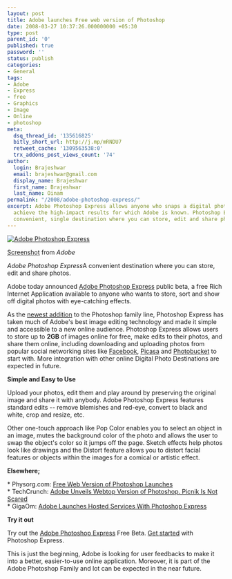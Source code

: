```yaml
---
layout: post
title: Adobe launches Free web version of Photoshop
date: 2008-03-27 10:37:26.000000000 +05:30
type: post
parent_id: '0'
published: true
password: ''
status: publish
categories:
- General
tags:
- Adobe
- Express
- free
- Graphics
- Image
- Online
- photoshop
meta:
  dsq_thread_id: '135616825'
  bitly_short_url: http://j.mp/mRNDU7
  retweet_cache: '1309563538:0'
  trx_addons_post_views_count: '74'
author:
  login: Brajeshwar
  email: brajeshwar@gmail.com
  display_name: Brajeshwar
  first_name: Brajeshwar
  last_name: Oinam
permalink: "/2008/adobe-photoshop-express/"
excerpt: Adobe Photoshop Express allows anyone who snaps a digital photo to easily
  achieve the high-impact results for which Adobe is known. Photoshop Express is a
  convenient, single destination where you can store, edit and share photos.
---
```

<div class="figure"><a href="http://brajeshwar.photoshop.com/"><img src="{{ site.baseurl }}/assets/2008/03/photoshop-express.jpg" alt="Adobe Photoshop Express" /></a>
<p class="credit"><abbr class="type" title="Screenshot">Screenshot</abbr> from <cite>Adobe</cite></p>
<p class="caption"><em class="title">Adobe Photoshop Express</em>A convenient destination where you can store, edit and share photos.</p>
</div>
<p><!--more--></p>
<p>Adobe today announced <a href="http://www.photoshop.com/express/">Adobe Photoshop Express</a> public beta, a free Rich Internet Application available to anyone who wants to store, sort and show off digital photos with eye-catching effects.</p>
<p>As the <a href="http://www.adobe.com/aboutadobe/pressroom/pressreleases/200803/032708PhotoshopExpress.html">newest addition</a> to the Photoshop family line, Photoshop Express has taken much of Adobe's best image editing technology and made it simple and accessible to a new online audience. Photoshop Express allows users to store up to <strong>2GB</strong> of images online for free, make edits to their photos, and share them online, including downloading and uploading photos from popular social networking sites like <a href="http://www.facebook.com/">Facebook</a>, <a href="http://picasa.google.com/">Picasa</a> and <a href="http://www.photobucket.com/">Photobucket</a> to start with. More integration with other online Digital Photo Destinations are expected in future.</p>
<p><strong>Simple and Easy to Use</strong></p>
<p>Upload your photos, edit them and play around by preserving the original image and share it with anybody. Adobe Photoshop Express features standard edits -- remove blemishes and red-eye, convert to black and white, crop and resize, etc.</p>
<p>Other one-touch approach like Pop Color enables you to select an object in an image, mutes the background color of the photo and allows the user to swap the object's color so it jumps off the page. Sketch effects help photos look like drawings and the Distort feature allows you to distort facial features or objects within the images for a comical or artistic effect.</p>
<p><strong>Elsewhere;</strong></p>
<p>* Physorg.com: <a href="http://www.physorg.com/news125811297.html">Free Web Version of Photoshop Launches</a><br />
* TechCrunch: <a href="http://www.techcrunch.com/2008/03/26/adobe-unveils-webtop-version-of-photoshop-picnik-is-not-scared/">Adobe Unveils Webtop Version of Photoshop. Picnik Is Not Scared</a><br />
* GigaOm: <a href="http://gigaom.com/2008/03/26/adobe-launches-hosted-services-with-photoshop-express/">Adobe Launches Hosted Services With Photoshop Express </a></p>
<p><strong>Try it out</strong></p>
<p>Try out the <a href="http://www.photoshop.com/express/">Adobe Photoshop Express</a> Free Beta. <a href="http://www.photoshopexpresstechniques.com/">Get started</a> with Photoshop Express.</p>
<p>This is just the beginning, Adobe is looking for user feedbacks to make it into a better, easier-to-use online application. Moreover, it is part of the Adobe Photoshop Family and lot can be expected in the near future.</p>
